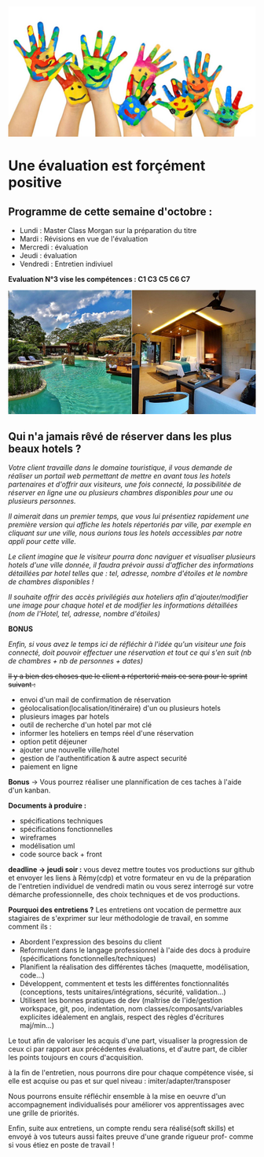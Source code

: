 
![](/evalpositive.jpg)

Une évaluation est forçément positive
===

<h2>Programme de cette semaine d'octobre :</h2>

- Lundi : Master Class Morgan sur la préparation du titre 
- Mardi : Révisions en vue de l'évaluation
- Mercredi : évaluation
- Jeudi : évaluation 
- Vendredi : Entretien indiviuel

**Evaluation N°3 vise les compétences : C1 C3 C5 C6 C7**

![](/hotel-mexique.jpg)
<h2>Qui n'a jamais rêvé de réserver dans les plus beaux hotels ?</h2>

*Votre client travaille dans le domaine touristique, il vous demande de réaliser un portail web permettant de mettre en avant tous les hotels partenaires et d'offrir aux visiteurs, une fois connecté, la possibilitée de réserver en ligne une ou plusieurs chambres disponibles pour une ou plusieurs personnes.*

*Il aimerait dans un premier temps, que vous lui présentiez rapidement une première version qui affiche les hotels répertoriés par ville, par exemple en cliquant sur une ville, nous aurions tous les hotels accessibles par notre appli pour cette ville.*

*Le client imagine que le visiteur pourra donc naviguer et visualiser plusieurs hotels d'une ville donnée, il faudra prévoir aussi d'afficher des informations détaillées par hotel telles que : tel, adresse, nombre d'étoiles et le nombre de chambres disponibles !*

*Il souhaite offrir des accès privilégiés aux hoteliers afin d'ajouter/modifier une image pour chaque hotel et de modifier les informations détaillées (nom de l'Hotel, tel, adresse, nombre d'étoiles)*

**BONUS**

*Enfin, si vous avez le temps ici de réfléchir à l'idée qu'un visiteur une fois connecté, doit pouvoir effectuer une réservation et tout ce qui s'en suit (nb de chambres + nb de personnes + dates)*

~~Il y a bien des choses que le client a répertorié mais ce sera pour le sprint suivant :~~
- envoi d'un mail de confirmation de réservation
- géolocalisation(localisation/itinéraire) d'un ou plusieurs hotels
- plusieurs images par hotels
- outil de recherche d'un hotel par mot clé
- informer les hoteliers en temps réel d'une réservation
- option petit déjeuner
- ajouter une nouvelle ville/hotel
- gestion de l'authentification & autre aspect securité
- paiement en ligne

**Bonus** -> Vous pourrez réaliser une plannification de ces taches à l'aide d'un kanban.

**Documents à produire :**
- spécifications techniques
- spécifications fonctionnelles
- wireframes
- modélisation uml
- code source back + front 

**deadline -> jeudi soir :**
vous devez mettre toutes vos productions sur github et envoyer les liens à Rémy(cdp) et votre formateur en vu de la préparation de l'entretien individuel de vendredi matin ou vous serez interrogé sur votre démarche professionnelle, des choix techniques et de vos productions.

**Pourquoi des entretiens ?**
Les entretiens ont vocation de permettre aux stagiaires de s'exprimer sur leur méthodologie de travail, en somme comment ils : 
- Abordent l'expression des besoins du client
- Reformulent dans le langage professionnel à l'aide des docs à produire (spécifications fonctionnelles/techniques)
- Planifient la réalisation des différentes tâches (maquette, modélisation, code...)
- Développent, commentent et tests les différentes fonctionnalités (conceptions, tests unitaires/intégrations, sécurité, validation...)
- Utilisent les bonnes pratiques de dev (maîtrise de l'ide/gestion workspace, git, poo, indentation, nom classes/composants/variables explicites idéalement en anglais, respect des règles d'écritures maj/min...)

Le tout afin de valoriser les acquis d'une part, visualiser la progression de ceux ci par rapport aux précédentes évaluations, et d'autre part, de cibler les points toujours en cours d'acquisition.

à la fin de l'entretien, nous pourrons dire pour chaque compétence visée, si elle est acquise ou pas et sur quel niveau : imiter/adapter/transposer

Nous pourrons ensuite réfléchir ensemble à la mise en oeuvre d'un accompagnement individualisés pour améliorer vos apprentissages avec une grille de priorités.

Enfin, suite aux entretiens, un compte rendu sera réalisé(soft skills) et envoyé à vos tuteurs aussi faites preuve d'une grande rigueur prof- comme si vous étiez en poste de travail !
